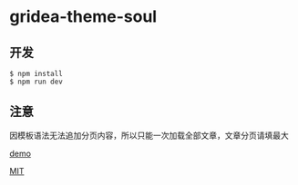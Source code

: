 # gridea-theme-soul


## 开发
```
$ npm install
$ npm run dev
```

## 注意
因模板语法无法追加分页内容，所以只能一次加载全部文章，文章分页请填最大

[demo](https://callmesoul.github.io/)

[MIT](https://github.com/callmesoul/gridea-theme-soul/blob/master/LICENSE)